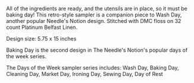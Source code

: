 All of the ingredients are ready, and the utensils are in place, so it must be baking day! This retro-style sampler is a companion piece to Wash Day, another popular Needle's Notion design. Stitched with DMC floss on 32 count Platinum Belfast Linen.

Design size: 5.75 x 15 inches

Baking Day is the second design in The Needle's Notion's popular days of the week series.

The Days of the Week sampler series includes:
Wash Day, Baking Day, Cleaning Day, Market Day, Ironing Day, Sewing Day, Day of Rest
